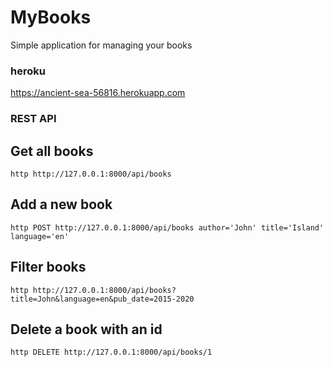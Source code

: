 # MyBooks
Simple application for managing your books

### heroku
https://ancient-sea-56816.herokuapp.com


### REST API

## Get all books
```
http http://127.0.0.1:8000/api/books
```
## Add a new book
```
http POST http://127.0.0.1:8000/api/books author='John' title='Island' language='en'
```
## Filter books
```
http http://127.0.0.1:8000/api/books?title=John&language=en&pub_date=2015-2020
```
## Delete a book with an id
```
http DELETE http://127.0.0.1:8000/api/books/1
```
